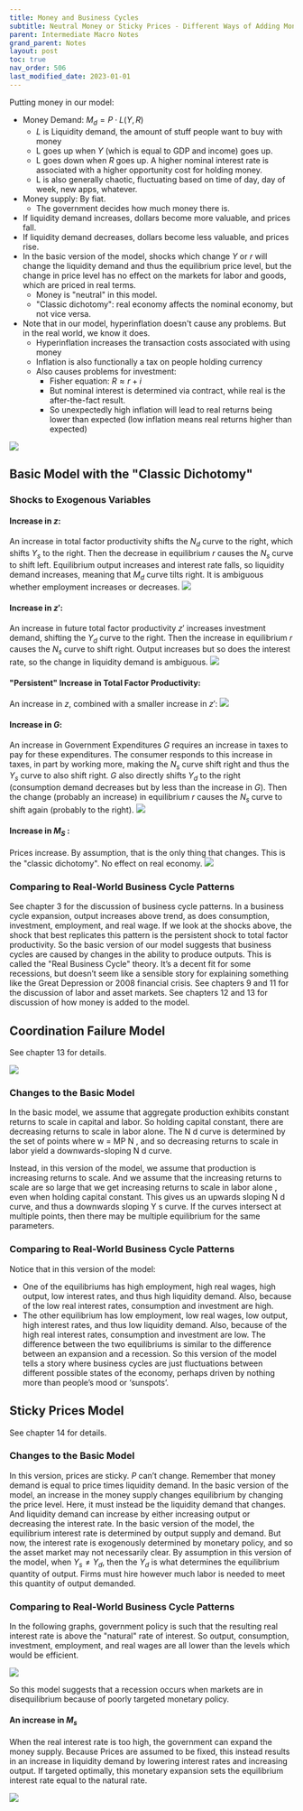 ```yaml
---
title: Money and Business Cycles
subtitle: Neutral Money or Sticky Prices - Different Ways of Adding Money to the Model
parent: Intermediate Macro Notes
grand_parent: Notes
layout: post
toc: true
nav_order: 506
last_modified_date: 2023-01-01
---
```



<!--

Defining characteristics of money:

- Medium of exchange

- Store of value

- Unit of account

Definitions of money supply

- M0 (Monetary Base) - Currency in circulation and in reserve.

- M1 - Liquid money: Currency in circulation, transactions accounts like debit, checking

- M2 - Less liquid money: All of M1, plus less liquid accounts like savings accounts.

How does the government actually change the money supply?

- Helicopter money: Increase the money money supply by decreasing taxes or equivalently increasing transfers.

- Seignorage: Government prints money to buy stuff.

- Open market operations: Increase money supply by decreasing government debt.

-->



Putting money in our model:

- Money Demand: $M_{d}=P\cdot L(Y,R)$
    - $L$ is  Liquidity demand, the amount of stuff people want to buy with money
    - L goes up when $Y$ (which is equal to GDP and income) goes up.
    - L goes down when $R$ goes up. A higher nominal interest rate is associated with a higher opportunity cost for holding money.
    - L is also generally chaotic, fluctuating based on time of day, day of week, new apps, whatever.
- Money supply: By fiat.
    - The government decides how much money there is.
- If liquidity demand increases, dollars become more valuable, and prices fall.
- If liquidity demand decreases, dollars become less valuable, and prices rise.
- In the basic version of the model, shocks which change $Y$ or $r$ will change the liquidity demand and thus the equilibrium price level, but the change in price level has no effect on the markets for labor and goods, which are priced in real terms.
    - Money is "neutral" in this model.
    - "Classic dichotomy": real economy affects the nominal economy, but not vice versa.
- Note that in our model, hyperinflation doesn't cause any problems. But in the real world, we know it does.
    - Hyperinflation increases the transaction costs associated with using money
    - Inflation is also functionally a tax on people holding currency
    - Also causes problems for investment:
        - Fisher equation: $R\approx r+i$
        - But nominal interest is determined via contract, while real is the after-the-fact result.
        - So unexpectedly high inflation will lead to real returns being lower than expected (low inflation means real returns higher than expected)

![](img-twoperiod_shifter_blank.png)




<div class="pagebreak"></div>


## Basic Model with the "Classic Dichotomy"

### Shocks to Exogenous Variables

#### Increase in $z$:
An increase in total factor productivity shifts the $N_d$ curve to the right, which shifts $Y_s$ to the right. Then the
decrease in equilibrium $r$ causes the $N_s$ curve to shift left. Equilibrium output increases and interest rate falls,
so liquidity demand increases, meaning that $M_d$ curve tilts right. It is ambiguous whether employment increases or decreases.
![](img-twoperiod_shifter_rbc_z.png)

#### Increase in $z'$:
An increase in future total factor productivity $z'$ increases investment demand, shifting the $Y_d$ curve to the right.
Then the increase in equilibrium $r$ causes the $N_s$ curve to shift right. Output increases but so does the interest rate,
so the change in liquidity demand is ambiguous.
![](img-twoperiod_shifter_rbc_zprime.png)

#### "Persistent" Increase in Total Factor Productivity:
An increase in $z$, combined with a smaller increase in $z'$:
![](img-twoperiod_shifter_rbc_zboth.png)



#### Increase in $G$:

An increase in Government Expenditures $G$ requires an increase in taxes to pay for these expenditures. The consumer
responds to this increase in taxes, in part by working more, making the $N_s$ curve shift right and thus the $Y_s$ curve to
also shift right. $G$ also directly shifts $Y_d$ to the right (consumption demand decreases but by less than the increase in $G$). Then the change (probably an increase) in equilibrium $r$ causes the $N_s$ curve to shift again (probably to the right).
![](img-twoperiod_shifter_rbc_G.png)

#### Increase in $M_S$ :

Prices increase. By assumption, that is the only thing that changes. This is the "classic dichotomy". No effect on
real economy.
![](img-twoperiod_shifter_rbc_M.png)


### Comparing to Real-World Business Cycle Patterns

See chapter 3 for the discussion of business cycle patterns. In a business cycle expansion, output increases above
trend, as does consumption, investment, employment, and real wage.
If we look at the shocks above, the shock that best replicates this pattern is the persistent shock to total factor
productivity. So the basic version of our model suggests that business cycles are caused by changes in the ability to produce outputs. This is called the "Real Business Cycle" theory. It’s a decent fit for some recessions, but doesn’t seem like a sensible story for explaining something like the Great Depression or 2008 financial
crisis.
See chapters 9 and 11 for the discussion of labor and asset markets. See chapters 12 and 13 for discussion of how
money is added to the model.









<div class="pagebreak"></div>

## Coordination Failure Model

See chapter 13 for details.

![](img-twoperiod_shifter_coordination.png)

### Changes to the Basic Model

In the basic model, we assume that aggregate production exhibits constant returns to scale in capital and labor. So
holding capital constant, there are decreasing returns to scale in labor alone. The N d curve is determined by the set
of points where w = MP N , and so decreasing returns to scale in labor yield a downwards-sloping N d curve.

Instead, in this version of the model, we assume that production is increasing returns to scale. And we assume
that the increasing returns to scale are so large that we get increasing returns to scale in labor alone , even
when holding capital constant. This gives us an upwards sloping N d curve, and thus a downwards sloping Y s curve.
If the curves intersect at multiple points, then there may be multiple equilibrium for the same parameters.

<!--Note that I drew the graphs slightly differently in lecture. But the key concept to remember is the same: Increasing returns to scale may lead to multiple equilibriums.-->

### Comparing to Real-World Business Cycle Patterns

Notice that in this version of the model:

- One of the equilibriums has high employment, high real wages, high output, low interest rates, and thus high liquidity demand. Also, because of the low real interest rates, consumption and investment are high.
- The other equilibrium has low employment, low real wages, low output, high interest rates, and thus low liquidity demand. Also, because of the high real interest rates, consumption and investment are low. The difference between the two equilibriums is similar to the difference between an expansion and a recession. So this version of the model tells a story where business cycles are just fluctuations between different possible states of the economy, perhaps driven by nothing more than people’s mood or ‘sunspots’.







<div class="pagebreak"></div>

## Sticky Prices Model

See chapter 14 for details.

### Changes to the Basic Model

In this version, prices are sticky. $P$ can’t change. Remember that money demand is equal to price times liquidity demand. In the
basic version of the model, an increase in the money supply changes equilibrium by changing the price level. Here,
it must instead be the liquidity demand that changes. And liquidity demand can increase by either increasing output or
decreasing the interest rate.
In the basic version of the model, the equilibrium interest rate is determined by output supply and demand. But
now, the interest rate is exogenously determined by monetary policy, and so the asset market may not necessarily
clear. By assumption in this version of the model, when $Y_s \neq Y_d$, then the $Y_d$ is what determines the equilibrium quantity of
output. Firms must hire however much labor is needed to meet this quantity of output demanded.

### Comparing to Real-World Business Cycle Patterns

In the following graphs, government policy is such that the resulting real interest rate is above the "natural" rate of
interest. So output, consumption, investment, employment, and real wages are all lower than the levels which would
be efficient.

![](img-twoperiod_shifter_keynes_lowr.png)

So this model suggests that a recession occurs when markets are in disequilibrium because of poorly targeted
monetary policy.


#### An increase in $M_s$

When the real interest rate is too high, the government can expand the money supply. Because Prices are assumed
to be fixed, this instead results in an increase in liquidity demand by lowering interest rates and increasing output.
If targeted optimally, this monetary expansion sets the equilibrium interest rate equal to the natural rate.


![](img-twoperiod_shifter_keynes_fix.png)



